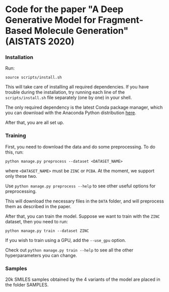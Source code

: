 # Code for the paper "A Deep Generative Model for Fragment-Based Molecule Generation" (AISTATS 2020)

### Installation

Run:

`source scripts/install.sh`

This will take care of installing all required dependencies.
If you have trouble during the installation, try running each line of the `scripts/install.sh` file separately (one by one) in your shell.

The only required dependency is the latest Conda package manager, which you can download with the Anaconda Python distribution [here](https://www.anaconda.com/distribution/).

After that, you are all set up.

### Training

First, you need to download the data and do some preprocessing. To do this, run:

`python manage.py preprocess --dataset <DATASET_NAME>`

where `<DATASET_NAME>` must be `ZINC` or `PCBA`. At the moment, we support only these two.

Use `python manage.py preprocess --help` to see other useful options for preprocessing.

This will download the necessary files in the `DATA` folder, and will preprocess them as described in the paper.


After that, you can train the model. Suppose we want to train with the `ZINC` dataset, then you need to run:

`python manage.py train --dataset ZINC`

If you wish to train using a GPU, add the `--use_gpu` option.

Check out `python manage.py train --help` to see all the other hyperparameters you can change.

### Samples

20k SMILES samples obtained by the 4 variants of the model are placed in the folder SAMPLES.
